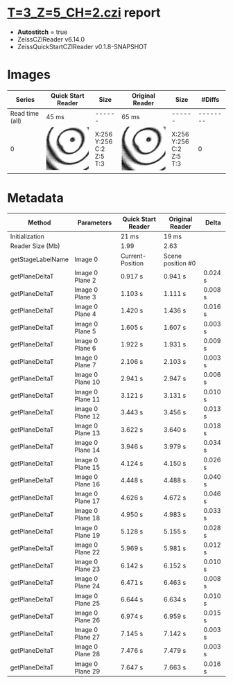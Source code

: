# [T=3_Z=5_CH=2.czi](https://zenodo.org/record/7015307/files/T%3D3_Z%3D5_CH%3D2.czi) report
 - **Autostitch** = true
 - ZeissCZIReader v6.14.0
 - ZeissQuickStartCZIReader v0.1.8-SNAPSHOT

# Images 

| Series            | Quick Start Reader | Size | Original Reader | Size | #Diffs |
|-------------------|--------------------|------|-----------------|------|--------|
| Read time (all)   |45 ms|------|65 ms|------|--------|
|0|![T=3_Z=5_CH=2.quick_true.flat_true.stitch_true.series_0.jpg](T=3_Z=5_CH=2/T=3_Z=5_CH=2.quick_true.flat_true.stitch_true.series_0.jpg)|X:256<br>Y:256<br>C:2<br>Z:5<br>T:3|![T=3_Z=5_CH=2.quick_false.flat_true.stitch_true.series_0.jpg](T=3_Z=5_CH=2/T=3_Z=5_CH=2.quick_false.flat_true.stitch_true.series_0.jpg)|X:256<br>Y:256<br>C:2<br>Z:5<br>T:3|0|

# Metadata

|  Method            | Parameters       | Quick Start Reader | Original Reader | Delta  |
| -------------------|------------------|--------------------|-----------------|------- |
| Initialization     |                  |21 ms|19 ms|        |
| Reader Size (Mb)     |                  |1.99|2.63|        |
| getStageLabelName| Image 0 | Current-Position| Scene position #0| |
| getPlaneDeltaT| Image 0 Plane 2 |  0.917 s |  0.941 s | 0.024 s |
| getPlaneDeltaT| Image 0 Plane 3 |  1.103 s |  1.111 s | 0.008 s |
| getPlaneDeltaT| Image 0 Plane 4 |  1.420 s |  1.436 s | 0.016 s |
| getPlaneDeltaT| Image 0 Plane 5 |  1.605 s |  1.607 s | 0.003 s |
| getPlaneDeltaT| Image 0 Plane 6 |  1.922 s |  1.931 s | 0.009 s |
| getPlaneDeltaT| Image 0 Plane 7 |  2.106 s |  2.103 s | 0.003 s |
| getPlaneDeltaT| Image 0 Plane 10 |  2.941 s |  2.947 s | 0.006 s |
| getPlaneDeltaT| Image 0 Plane 11 |  3.121 s |  3.131 s | 0.010 s |
| getPlaneDeltaT| Image 0 Plane 12 |  3.443 s |  3.456 s | 0.013 s |
| getPlaneDeltaT| Image 0 Plane 13 |  3.622 s |  3.640 s | 0.018 s |
| getPlaneDeltaT| Image 0 Plane 14 |  3.946 s |  3.979 s | 0.034 s |
| getPlaneDeltaT| Image 0 Plane 15 |  4.124 s |  4.150 s | 0.026 s |
| getPlaneDeltaT| Image 0 Plane 16 |  4.448 s |  4.488 s | 0.040 s |
| getPlaneDeltaT| Image 0 Plane 17 |  4.626 s |  4.672 s | 0.046 s |
| getPlaneDeltaT| Image 0 Plane 18 |  4.950 s |  4.983 s | 0.033 s |
| getPlaneDeltaT| Image 0 Plane 19 |  5.128 s |  5.155 s | 0.028 s |
| getPlaneDeltaT| Image 0 Plane 22 |  5.969 s |  5.981 s | 0.012 s |
| getPlaneDeltaT| Image 0 Plane 23 |  6.142 s |  6.152 s | 0.010 s |
| getPlaneDeltaT| Image 0 Plane 24 |  6.471 s |  6.463 s | 0.008 s |
| getPlaneDeltaT| Image 0 Plane 25 |  6.644 s |  6.634 s | 0.010 s |
| getPlaneDeltaT| Image 0 Plane 26 |  6.974 s |  6.959 s | 0.015 s |
| getPlaneDeltaT| Image 0 Plane 27 |  7.145 s |  7.142 s | 0.003 s |
| getPlaneDeltaT| Image 0 Plane 28 |  7.476 s |  7.479 s | 0.003 s |
| getPlaneDeltaT| Image 0 Plane 29 |  7.647 s |  7.663 s | 0.016 s |
